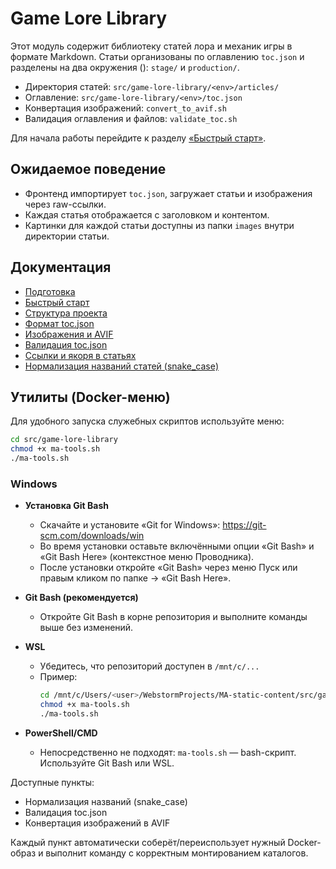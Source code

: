 # Game Lore Library

Этот модуль содержит библиотеку статей лора и механик игры в формате Markdown. Статьи организованы по оглавлению `toc.json` и разделены на два окружения (<env>): `stage/` и `production/`.

- Директория статей: `src/game-lore-library/<env>/articles/`
- Оглавление: `src/game-lore-library/<env>/toc.json`
- Конвертация изображений: `convert_to_avif.sh`
- Валидация оглавления и файлов: `validate_toc.sh`

Для начала работы перейдите к разделу [«Быстрый старт»](docs/quickstart.md).

## Ожидаемое поведение

- Фронтенд импортирует `toc.json`, загружает статьи и изображения через raw-ссылки.
- Каждая статья отображается с заголовком и контентом.
- Картинки для каждой статьи доступны из папки `images` внутри директории статьи.

## Документация

- [Подготовка](docs/prepare.md)
- [Быстрый старт](docs/quickstart.md)
- [Структура проекта](docs/structure.md)
- [Формат toc.json](docs/toc_format.md)
- [Изображения и AVIF](docs/images.md)
- [Валидация toc.json](docs/validation.md)
- [Ссылки и якоря в статьях](docs/links.md)
- [Нормализация названий статей (snake_case)](docs/normalization.md)

## Утилиты (Docker-меню)

Для удобного запуска служебных скриптов используйте меню:

```bash
cd src/game-lore-library
chmod +x ma-tools.sh
./ma-tools.sh
```

### Windows

- __Установка Git Bash__
  - Скачайте и установите «Git for Windows»: https://git-scm.com/downloads/win
  - Во время установки оставьте включёнными опции «Git Bash» и «Git Bash Here» (контекстное меню Проводника).
  - После установки откройте «Git Bash» через меню Пуск или правым кликом по папке → «Git Bash Here».

- __Git Bash (рекомендуется)__
  - Откройте Git Bash в корне репозитория и выполните команды выше без изменений.

- __WSL__
  - Убедитесь, что репозиторий доступен в `/mnt/c/...`
  - Пример:
    ```bash
    cd /mnt/c/Users/<user>/WebstormProjects/MA-static-content/src/game-lore-library
    chmod +x ma-tools.sh
    ./ma-tools.sh
    ```

- __PowerShell/CMD__
  - Непосредственно не подходят: `ma-tools.sh` — bash-скрипт. Используйте Git Bash или WSL.

Доступные пункты:

- Нормализация названий (snake_case)
- Валидация toc.json
- Конвертация изображений в AVIF

Каждый пункт автоматически соберёт/переиспользует нужный Docker-образ и выполнит команду с корректным монтированием каталогов.
